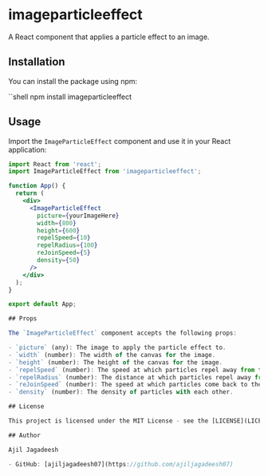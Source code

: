 # imageparticleeffect

A React component that applies a particle effect to an image.

## Installation

You can install the package using npm:

``shell
npm install imageparticleeffect

## Usage

Import the `ImageParticleEffect` component and use it in your React application:

```jsx
import React from 'react';
import ImageParticleEffect from 'imageparticleeffect';

function App() {
  return (
    <div>
      <ImageParticleEffect
        picture={yourImageHere}
        width={800}
        height={600}
        repelSpeed={10}
        repelRadius={100}
        reJoinSpeed={5}
        density={50}
      />
    </div>
  );
}

export default App;

## Props

The `ImageParticleEffect` component accepts the following props:

- `picture` (any): The image to apply the particle effect to.
- `width` (number): The width of the canvas for the image.
- `height` (number): The height of the canvas for the image.
- `repelSpeed` (number): The speed at which particles repel away from the mouse.
- `repelRadius` (number): The distance at which particles repel away from the mouse.
- `reJoinSpeed` (number): The speed at which particles come back to their original position.
- `density` (number): The density of particles with each other.

## License

This project is licensed under the MIT License - see the [LICENSE](LICENSE) file for details.

## Author

Ajil Jagadeesh

- GitHub: [ajiljagadeesh07](https://github.com/ajiljagadeesh07)
```
